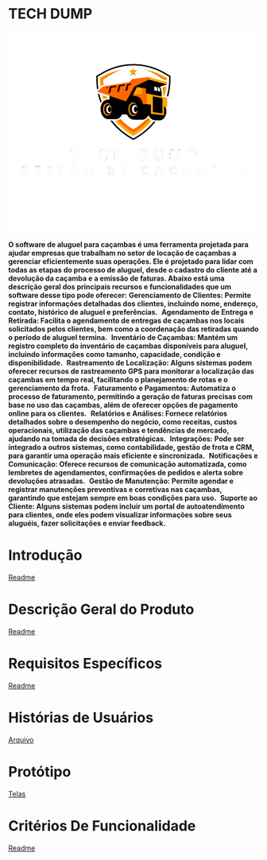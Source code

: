 # TECH DUMP
![Logo](https://github.com/techdump2024/aluguel-de-cacamba/blob/main/introdução/logo2.png)

**O software de aluguel para caçambas é uma ferramenta projetada para ajudar empresas que trabalham no setor de locação de caçambas a gerenciar eficientemente suas operações. Ele é projetado para lidar com todas as etapas do processo de aluguel, desde o cadastro do cliente até a devolução da caçamba e a emissão de faturas. Abaixo está uma descrição geral dos principais recursos e funcionalidades que um software desse tipo pode oferecer:**
**Gerenciamento de Clientes: Permite registrar informações detalhadas dos clientes, incluindo nome, endereço, contato, histórico de aluguel e preferências.**
 **Agendamento de Entrega e Retirada: Facilita o agendamento de entregas de caçambas nos locais solicitados pelos clientes, bem como a coordenação das retiradas quando o período de aluguel termina.**
 **Inventário de Caçambas: Mantém um registro completo do inventário de caçambas disponíveis para aluguel, incluindo informações como tamanho, capacidade, condição e disponibilidade.**
 **Rastreamento de Localização: Alguns sistemas podem oferecer recursos de rastreamento GPS para monitorar a localização das caçambas em tempo real, facilitando o planejamento de rotas e o gerenciamento da frota.**
 **Faturamento e Pagamentos: Automatiza o processo de faturamento, permitindo a geração de faturas precisas com base no uso das caçambas, além de oferecer opções de pagamento online para os clientes.**
 **Relatórios e Análises: Fornece relatórios detalhados sobre o desempenho do negócio, como receitas, custos operacionais, utilização das caçambas e tendências de mercado, ajudando na tomada de decisões estratégicas.**
 **Integrações: Pode ser integrado a outros sistemas, como contabilidade, gestão de frota e CRM, para garantir uma operação mais eficiente e sincronizada.**
 **Notificações e Comunicação: Oferece recursos de comunicação automatizada, como lembretes de agendamentos, confirmações de pedidos e alerta sobre devoluções atrasadas.**
 **Gestão de Manutenção: Permite agendar e registrar manutenções preventivas e corretivas nas caçambas, garantindo que estejam sempre em boas condições para uso.**
 **Suporte ao Cliente: Alguns sistemas podem incluir um portal de autoatendimento para clientes, onde eles podem visualizar informações sobre seus aluguéis, fazer solicitações e enviar feedback.**

# Introdução
[Readme](https://github.com/techdump2024/aluguel-de-cacamba/blob/main/introdução/README.md)

# Descrição Geral do Produto
[Readme](https://github.com/techdump2024/aluguel-de-cacamba/blob/main/Descrição%20Geral%20Do%20Produto/readme.md)

# Requisitos Específicos
[Readme](https://github.com/techdump2024/aluguel-de-cacamba/blob/main/Requisitos-Especificos/README.MD)

# Histórias de Usuários
[Arquivo](https://github.com/techdump2024/aluguel-de-cacamba/blob/main/Histórias%20de%20Usuário/História%20de%20Usuário.docx)

# Protótipo
[Telas](https://github.com/techdump2024/aluguel-de-cacamba/tree/main/Protótipo)

# Critérios De Funcionalidade
[Readme](https://github.com/techdump2024/aluguel-de-cacamba/blob/main/Crit%C3%A9rios%20De%20Funcionalidade/readme.md)

